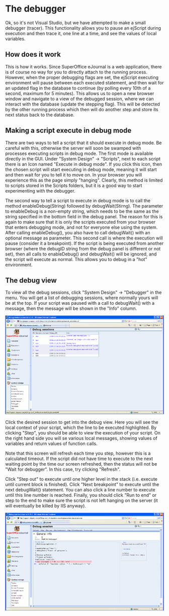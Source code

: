<properties date="2016-06-24"
SortOrder="6"
/>

The debugger
============

Ok, so it's not Visual Studio, but we have attempted to make a small debugger (tracer). This functionality allows you to pause an ejScript during execution and then trace it, one line at a time, and see the values of local variables.

How does it work
----------------

This is how it works. Since SuperOffice eJournal is a web application, there is of course no way for you to directly attach to the running process. However, when the proper debugging flags are set, the ejScript executing environment will pause between each executed statement, and then wait for an updated flag in the database to continue (by polling every 10th of a second, maximum for 5 minutes). This allows us to open a new browser window and navigate to a view of the debugged session, where we can interact with the database (update the stepping flag). This will be detected by the other running process which then will do another step and store its next status back to the database.

Making a script execute in debug mode
-------------------------------------

There are two ways to tell a script that it should execute in debug mode. Be careful with this, otherwise the server will soon be swamped with processes executing scripts in debug mode. The first mode is available directly in the GUI. Under "System Design" -&gt; "Scripts", next to each script there is an Icon named "Execute in debug mode". If you click this icon, then the chosen script will start executing in debug mode, meaning it will start and then wait for you to tell it to move on. In your browser you will experience this as the page simply "hanging". Clearly, this method is limited to scripts stored in the Scripts folders, but it is a good way to start experimenting with the debugger.

The second way to tell a script to execute in debug mode is to call the method enableDebug(String) followed by debugWait(Stirng). The parameter to enableDebug is a non-empty string, which needs to be the same as the string specified in the bottom field in the debug panel. The reason for this is again to make sure that it is only the scripts executed from your browser that enters debugging mode, and not for everyone else using the system. After calling enableDebug(), you also have to call debugWait() with an optional message as parameter. This second call is where the execution will pause (consider it a breakpoint). If the script is being executed from another browser (where the debugID string from the debug panel is different or not set), then all calls to enableDebug() and debugWait() will be ignored, and the script will execute as normal. This allows you to debug in a "hot" environment.

The debug view
--------------

To view all the debug sessions, click "System Design" -&gt; "Debugger" in the menu. You will get a list of debugging sessions, where normally yours will be at the top. If your script was paused with a call to debugWait() with a message, then the message will be shown in the "Info" column.

![](Debugging%20ejScript_files/debugSessions.gif)

Click the desired session to get into the debug view. Here you will see the local context of your script, which the line to be executed highlighted. By clicking "Step", you should be able to view the execution of your script. On the right hand side you will se various local messages, showing values of variables and return values of function calls.

Note that this screen will refresh each time you step, however this is a calculated timeout. If the script did not have time to execute to the next waiting point by the time our screen refreshed, then the status will not be "Wait for debugger". In this case, try clicking "Refresh".

Click "Step out" to execute until one higher level in the stack (i.e. execute until current block is finished). Click "Next breakpoint" to execute until the next debugWait() statement. You can also click a line number to execute until this line number is reached. Finally, you should click "Run to end" or step to the end to make sure the script is not left hanging on the server (it will eventually be killed by IIS anyway).

![](Debugging%20ejScript_files/tracing2.gif)
